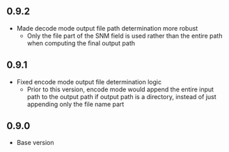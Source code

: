 ## 0.9.2
- Made decode mode output file path determination more robust
  - Only the file part of the SNM field is used rather than the entire path when computing the final output path

## 0.9.1
- Fixed encode mode output file determination logic
  - Prior to this version, encode mode would append the entire input path to the output path if output path is a directory, instead of just appending only the file name part

## 0.9.0
- Base version
